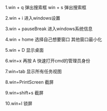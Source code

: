 1.win  + q 弹出搜索框  win + s 弹出搜索框

2.win + i 进入windows设置

3.win + pauseBreak  进入windows系统信息

4.win + home 选择自己想要窗口 其他窗口最小化

5.win + D 显示桌面

6.win+x  再按 A 快速打开cmd的管理员身份

7.win+tab 显示所有任务视图

8.win+PrintScreen 截屏

9.win+shift+s 截屏

10.win+l 锁屏
